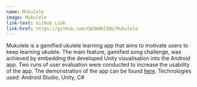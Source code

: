 ```yaml
---
name: Mukulele
image: Mukulele
link-text: GitHub Link
link-href: https://github.com/CWJWANJING/Mukulele
---
```


Mukulele is a gamified ukulele learning app that aims to motivate users to keep learning ukulele. The main feature, gamified song challenge, was achieved by embedding the developed Unity visualisation into the Android app. Two runs of user evaluation were conducted to increase the usability of the app. The demonstration of the app can be found [here]("https://youtu.be/APM2M3K48fY").
Technologies used: Android Studio, Unity, C#